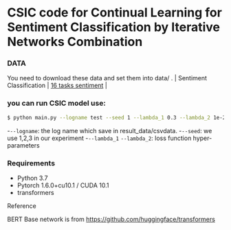 # CSIC code for Continual Learning for Sentiment Classification by Iterative Networks Combination

### DATA
You need to download these data and set them into data/ .
| Sentiment Classification | [16 tasks sentiment](https://drive.google.com/file/d/1lgT2ieGn5sAXwtF_nFH4ee0ZmNC_hFnY/view?usp=sharing) |

### you can run CSIC model use:
```bash
$ python main.py --logname test --seed 1 --lambda_1 0.3 --lambda_2 1e-2
```
-`--logname`: the log name which save in result_data/csvdata.
-`--seed`: we use 1,2,3 in our experiment
-`--lambda_1` `--lambda_2`: loss function hyper-parameters



### Requirements

- Python 3.7
- Pytorch 1.6.0+cu10.1 / CUDA 10.1
- transformers


Reference

BERT Base network is from https://github.com/huggingface/transformers
